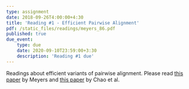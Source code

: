```yaml
---
type: assignment
date: 2018-09-26T4:00:00+4:30
title: 'Reading #1 - Efficient Pairwise Alignment'
pdf: /static_files/readings/meyers_86.pdf
published: true
due_event: 
    type: due
    date: 2020-09-10T23:59:00+3:30
    description: 'Reading #1 due'
---
```

Readings about efficient variants of pairwise alignment.  Please read 
[this paper](http://rob-p.github.io/CMSC8585D_F20/static_files/readings/meyers_86.pdf) by Meyers and
[this paper](http://rob-p.github.io/CMSC8585D_F20/static_files/readings/chao_92.pdf) by Chao et al.

